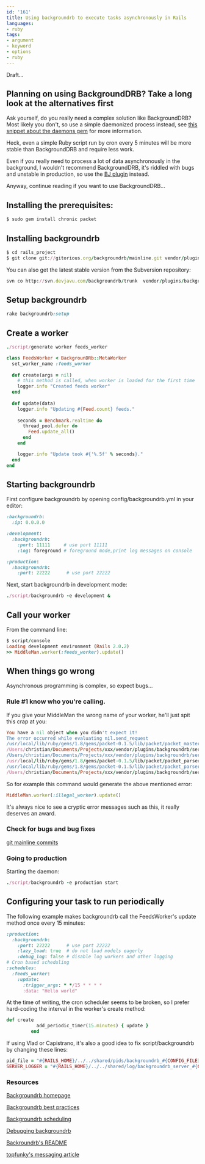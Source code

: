 ```yaml
---
id: '161'
title: Using backgroundrb to execute tasks asynchronously in Rails
languages:
- ruby
tags:
- argument
- keyword
- options
- ruby
---
```

Draft...

Planning on using BackgroundDRB? Take a long look at the alternatives first
---------------------------------------------------------------------------

Ask yourself, do you really need a complex solution like BackgroundDRB? Most likely you don't, so use a simple daemonized process instead, see [this snippet about the daemons gem](http://snippets.aktagon.com/snippets/212-How-to-create-a-daemon-process-using-Ruby-and-the-daemons-RubyGem) for more information.

Heck, even a simple Ruby script run by cron every 5 minutes will be more stable than BackgroundDRB and require less work.

Even if you really need to process a lot of data asynchronously in the background, I wouldn't recommend BackgroundDRB, it's riddled with bugs and unstable in production, so use the [BJ plugin](http://agilewebdevelopment.com/plugins/bj) instead.

Anyway, continue reading if you want to use BackgroundDRB...

Installing the prerequisites:
-----------------------------


```ruby
$ sudo gem install chronic packet
```
    

Installing backgroundrb
-----------------------


```ruby
$ cd rails_project
$ git clone git://gitorious.org/backgroundrb/mainline.git vendor/plugins/backgroundrb
```
    

You can also get the latest stable version from the Subversion repository:


```ruby
svn co http://svn.devjavu.com/backgroundrb/trunk  vendor/plugins/backgroundrb
```
    

Setup backgroundrb
------------------


```ruby
rake backgroundrb:setup
```
    

Create a worker
---------------


```ruby
./script/generate worker feeds_worker
```
    


```ruby
class FeedsWorker < BackgrounDRb::MetaWorker
  set_worker_name :feeds_worker
  
  def create(args = nil)
    # this method is called, when worker is loaded for the first time
    logger.info "Created feeds worker"
  end
  
  def update(data)
    logger.info "Updating #{Feed.count} feeds."
    
    seconds = Benchmark.realtime do
      thread_pool.defer do
        Feed.update_all()
      end
    end

    logger.info "Update took #{'%.5f' % seconds}."
  end
end
```
    

Starting backgroundrb
---------------------

First configure backgroundrb by opening config/backgroundrb.yml in your editor:


```ruby
:backgroundrb:
  :ip: 0.0.0.0

:development:
  :backgroundrb:
    :port: 11111     # use port 11111
    :log: foreground # foreground mode,print log messages on console

:production:
  :backgroundrb:
    :port: 22222      # use port 22222
```
    

Next, start backgroundrb in development mode:


```ruby
./script/backgroundrb -e development &
```
    

Call your worker
----------------

From the command line:


```ruby
$ script/console
Loading development environment (Rails 2.0.2)
>> MiddleMan.worker(:feeds_worker).update()
```
    

When things go wrong
--------------------

Asynchronous programming is complex, so expect bugs...

### Rule \#1 know who you're calling.

If you give your MiddleMan the wrong name of your worker, he'll just spit this crap at you:


```ruby
You have a nil object when you didn't expect it!
The error occurred while evaluating nil.send_request
/usr/local/lib/ruby/gems/1.8/gems/packet-0.1.5/lib/packet/packet_master.rb:44:in ask_worker'
/Users/christian/Documents/Projects/xxx/vendor/plugins/backgroundrb/server/lib/master_worker.rb:104:in process_work'
/Users/christian/Documents/Projects/xxx/vendor/plugins/backgroundrb/server/lib/master_worker.rb:35:in receive_data'
/usr/local/lib/ruby/gems/1.8/gems/packet-0.1.5/lib/packet/packet_parser.rb:29:in call'
/usr/local/lib/ruby/gems/1.8/gems/packet-0.1.5/lib/packet/packet_parser.rb:29:in extract'
/Users/christian/Documents/Projects/xxx/vendor/plugins/backgroundrb/server/lib/master_worker.rb:31:in receive_data'
```
    

So for example this command would generate the above mentioned error:


```ruby
MiddleMan.worker(:illegal_worker).update()
```
    

It's always nice to see a cryptic error messages such as this, it really deserves an award.

### Check for bugs and bug fixes

[git mainline commits](http://gitorious.org/projects/backgroundrb/repos/mainline/logs/master)

### Going to production

Starting the daemon:


```ruby
./script/backgroundrb -e production start
```
    

Configuring your task to run periodically
-----------------------------------------

The following example makes backgroundrb call the FeedsWorker's update method once every 15 minutes:


```ruby
:production:
  :backgroundrb:
    :port: 22222      # use port 22222
    :lazy_load: true  # do not load models eagerly
    :debug_log: false # disable log workers and other logging
# Cron based scheduling
:schedules:
  :feeds_worker:
    :update:
      :trigger_args: * */15 * * * *
      :data: "Hello world"
```
    

At the time of writing, the cron scheduler seems to be broken, so I prefer hard-coding the interval in the worker's create method:


```ruby
def create
           add_periodic_timer(15.minutes) { update }
         end
```
    

If using Vlad or Capistrano, it's also a good idea to fix script/backgroundrb by changing these lines:


```ruby
pid_file = "#{RAILS_HOME}/../../shared/pids/backgroundrb_#{CONFIG_FILE[:backgroundrb][:port]}.pid"
SERVER_LOGGER = "#{RAILS_HOME}/../../shared/log/backgroundrb_server_#{CONFIG_FILE[:backgroundrb][:port]}.log"
```
    

### Resources

[Backgroundrb homepage](http://backgroundrb.rubyforge.org/)

[Backgroundrb best practices](http://gnufied.org/2008/02/12/backgroundrb-best-practises/)

[Backgroundrb scheduling](http://backgroundrb.rubyforge.org/scheduling/index.html)

[Debugging backgroundrb](http://www.johnyerhot.com/2008/02/11/debugging-backgroundrb/)

[Backroundrb's README](http://backgroundrb.rubyforge.org/files/README.html)

[topfunky's messaging article](http://nubyonrails.com/articles/about-this-blog-beanstalk-messaging-queue)

